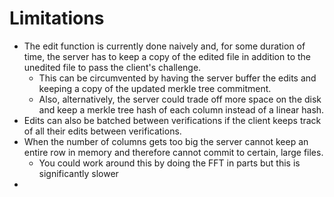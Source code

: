 # Limitations

- The edit function is currently done naively and, for some duration of time, the server has to keep a copy of the edited file in addition to the unedited file
  to pass the client's challenge.
    - This can be circumvented by having the server buffer the edits and keeping a copy of the updated merkle tree commitment.
    - Also, alternatively, the server could trade off more space on the disk and keep a merkle tree hash of each column instead of a linear hash.
- Edits can also be batched between verifications if the client keeps track of all their edits between verifications.
- When the number of columns gets too big the server cannot keep an entire row in memory and therefore cannot commit to certain, large files.
    - You could work around this by doing the FFT in parts but this is significantly slower
- 